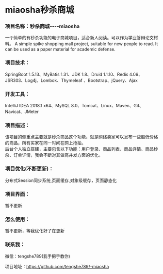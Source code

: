 # miaosha秒杀商城
### 项目名称：秒杀商城----miaosha
一个简单的有秒杀功能的电子商城项目，适合新人阅读。可以作为学业答辩论文材料。
A simple spike shopping mall project, suitable for new people to read. It can be used as a paper material for academic defense.
### 项目技术：
SpringBoot 1.5.13、MyBatis 1.31、JDK 1.8、Druid 1.1.10、Redis 4.09、JSR303、Log4j、Lombok、Thymeleaf 、Bootstrap、jQuery、Ajax

### 开发工具：
IntelliJ IDEA 2018.1 x64、MySQL 8.0、Tomcat、Linux、Maven、Git、Navicat、JMeter

### 项目描述：
该项目的侧重点主要就是秒杀商品这个功能，就是网络卖家可以发布一些超低价格的商品，所有买家在同一时间在网上抢拍。<br/>
后台个人独立搭建，主要包含以下功能：用户登录、商品列表、商品详情、商品秒杀、订单详情，我会不断对其做高并发方面的优化。

### 项目优化(不断更新)：
分布式Session同步系统,页面缓存,对象级缓存，页面静态化

### 项目界面：
暂不更新

### 怎么使用：
暂不更新，等我优化好了在更新

### 联系我：
微信：tengshe789(我手把手教你)

项目地址：https://github.com/tengshe789/-miaosha
